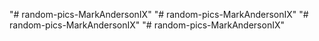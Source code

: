 "# random-pics-MarkAndersonIX" 
"# random-pics-MarkAndersonIX" 
"# random-pics-MarkAndersonIX" 
"# random-pics-MarkAndersonIX" 
